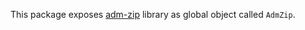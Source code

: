 This package exposes [adm-zip](https://www.npmjs.com/package/adm-zip) library as global object called `AdmZip`.
